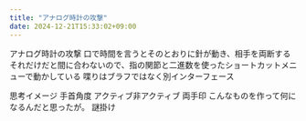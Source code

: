 ```yaml
---
title: "アナログ時計の攻撃"
date: 2024-12-21T15:33:02+09:00
---
```

アナログ時計の攻撃
口で時間を言うとそのとおりに針が動き、相手を両断する
それだけだと間に合わないので、指の関節と二進数を使ったショートカットメニューで動かしている
喋りはブラフではなく別インターフェース

思考イメージ
手首角度
アクティブ非アクティブ
両手印
こんなものを作って何になるんだと思ったが。
謎掛け
